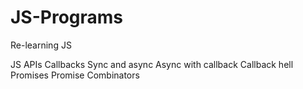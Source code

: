 # JS-Programs
Re-learning JS

JS APIs
  Callbacks
  Sync and async
  Async with callback
  Callback hell
  Promises
  Promise Combinators